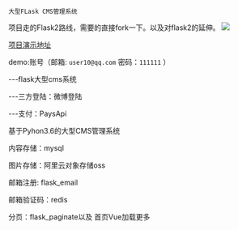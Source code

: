 `大型FLask CMS管理系统`

项目走的Flask2路线，需要的直接fork一下。以及对flask2的延伸。
[![](http://www.donghao.club/static/front/images/x.png)](http://www.donghao.club/)



[项目演示地址](http://www.donghao.club/ "点击进入")

demo:账号（邮箱:  `user10@qq.com`   密码：`111111`   ）

---flask大型cms系统

---三方登陆：微博登陆

---支付：PaysApi

基于Pyhon3.6的大型CMS管理系统

内容存储：mysql

图片存储：阿里云对象存储oss

邮箱注册: flask_email

邮箱验证码：redis

分页：flask_paginate以及 首页Vue加载更多


